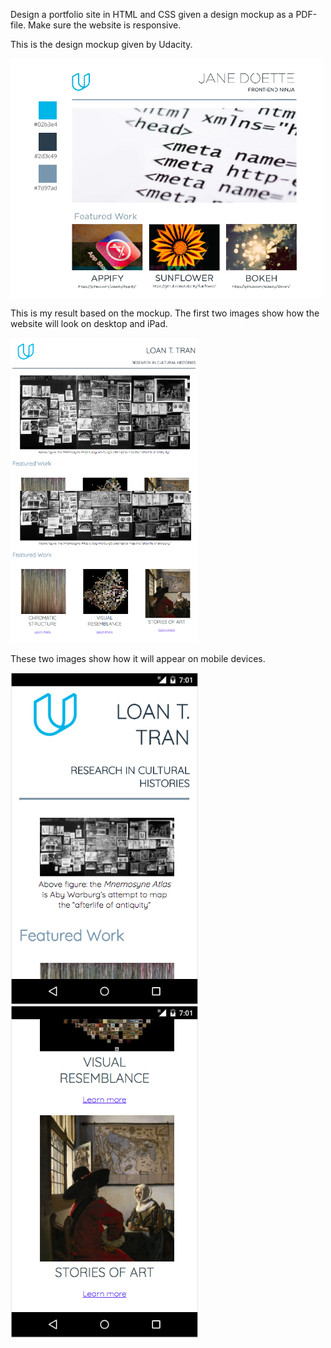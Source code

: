 <p>Design a portfolio site in HTML and CSS given a design mockup as a PDF-file. Make sure the website is responsive.</p>

<p>This is the design mockup given by Udacity.</p>
<img align="center" src="/images/design-mockup.png" width=500>

<p>This is my result based on the mockup. The first two images show how the website will look on desktop and iPad.</p>
<img align="left" src="/images/my-portfolio_1.png" width="300"/> <img src="/images/my-portfolio_2.png" width="300"/>

<p>These two images show how it will appear on mobile devices.</p>
<img align="left" src="/images/on-nexus-5_1.png" width="300"/> <img src="/images/on-nexus-5_2.png" width="300"/> 

